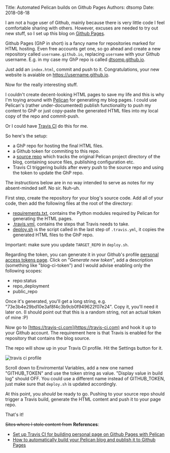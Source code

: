 Title: Automated Pelican builds on Github Pages
Authors: dtsomp
Date: 2018-08-18

I am not a huge user of Github, mainly because there is very little code I feel comfortable sharing with others.
However, excuses are needed to try out new stuff, so I set up this blog on [Github Pages](https://pages.github.com/).

Github Pages (GhP in short) is a fancy name for repositories marked for HTML hosting.
Even free accounts get one, so go ahead and create a new repository called `username.github.io`, replacing `username` with your Github username.
E.g. in my case my GhP repo is called [dtsomp.github.io](https://github.com/dtsomp/dtsomp.github.io).

Just add an `index.html`, commit and push to it.
Congratulations, your new website is avaiable on https://username.github.io.

Now for the really interesting stuff.

I couldn't create decent-looking HTML pages to save my life and this is why I'm toying around with [Pelican](https://blog.getpelican.com/) for generating my blog pages.
I could use Pelican's (rather under-documented) publish functionality to push my content to GhP or just copy-paste the generated HTML files into my local copy of the repo and commit-push.

Or I could have [Travis CI](https://travis-ci.com/) do this for me.

So here's the setup:

- a GhP repo for hosting the final HTML files.
- a Github token for commiting to this repo.
- a [source repo](https://github.com/dtsomp/blog) which tracks the original Pelican project directory of the blog, containing source files, publishing configuration etc.
- Travis CI triggering builds after every push to the source repo and using the token to update the GhP repo.

The instructions below are in no way intended to serve as notes for my absent-minded self. No sir. Nuh-uh.

First step, create the repository for your blog's source code. 
Add all of your code, then add the following files at the root of the directory:

- [requirements.txt](https://github.com/dtsomp/blog/blob/master/requirements.txt), contains the Python modules required by Pelican for generating the HTML pages.
- [.travis.yml](https://github.com/dtsomp/blog/blob/master/.travis.yml), contains the steps that Travis needs to take.
- [deploy.sh](https://github.com/dtsomp/blog/blob/master/deploy.sh) is the script called in the last step of `.travis.yml`, it copies the generated HTML files to the GhP repo.

Important: make sure you update `TARGET_REPO` in `deploy.sh`.

Regarding the token, you can generate it in your Github's profile [personal access tokens page](https://github.com/settings/tokens).
Click on "*Generate new token*", add a description (something like "blog-ci-token") and I would advise enabling only the following scopes:

- repo:status
- repo_deployment
- public_repo

Once it's generated, you'll get a long string, e.g. "73e3b4e29bd10e3af8f4c3b9cb0f949622f07e24".
Copy it, you'll need it later on.
(I should point out that this is a random string, not an actual token of mine :P)

Now go to [https://travis-ci.com](https://travis-ci.com) and hook it up to your Github account. 
The requirement here is that Travis is enabled for the repository that contains the blog source.

The repo will show up in your Travis CI profile. Hit the Settings button for it.

![travis ci profile](/images/2018/travis-ci-profile.png)

Scroll down to Enviromental Variables, add a new one named "GITHUB_TOKEN" and use the token string as value. 
"Display value in build log" should OFF.
You could use a different name instead of GITHUB_TOKEN, just make sure that `deploy.sh` is updated accordingly.

At this point, you *should* be ready to go. 
Pushing to your source repo should trigger a Travis build, generate the HTML content and push it to your page repo.

That's it!

<s>Sites where I stole content from</s> **References**:

- [Set up Travis CI for building personal page on Github Pages with Pelican](https://serge-m.github.io/set-up-travis-ci-for-building-personal-page-on-github-pages-with-pelican.html)
- [How to automatically build your Pelican blog and publish it to Github Pages](https://zonca.github.io/2013/09/automatically-build-pelican-and-publish-to-github-pages.html)

